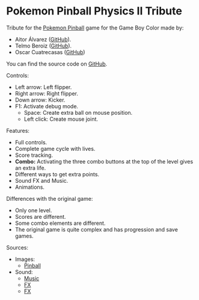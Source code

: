 # Pokemon Pinball Physics II Tribute

Tribute for the [Pokemon Pinball](https://www.playemulator.com/gbc-online/pokemon-pinball/) game for the Game Boy Color made by:

- Aitor Álvarez ([GitHub](https://github.com/AitorAlvarez17)).
- Telmo Beroiz ([GitHub](https://github.com/Telmiyo)).
- Oscar Cuatrecasas ([GitHub](https://github.com/OCA99))

You can find the source code on [GitHub](https://github.com/OCA99/CITM-Physics2-Pinball).

Controls:

- Left arrow: Left flipper.
- Right arrow: Right flipper.
- Down arrow: Kicker.
- F1: Activate debug mode.
  - Space: Create extra ball on mouse position.
  - Left click: Create mouse joint.

Features:

- Full controls.
- Complete game cycle with lives.
- Score tracking.
- **Combo:** Activating the three combo buttons at the top of the level gives an extra life.
- Different ways to get extra points.
- Sound FX and Music.
- Animations.

Differences with the original game:

- Only one level.
- Scores are different.
- Some combo elements are different.
- The original game is quite complex and has progression and save games.

Sources:

- Images:
  - [Pinball](https://www.spriters-resource.com/game_boy_gbc/pokemonpinball/sheet/6267/)
- Sound:
  - [Music](https://www.youtube.com/watch?v=wR3gaYTqkDQ)
  - [FX](https://www.youtube.com/watch?v=pfPmI6HWphY)
  - [FX](https://www.youtube.com/watch?v=VP4Hu9gTHzg)